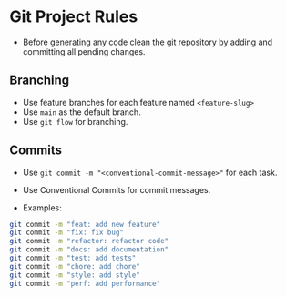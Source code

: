 # Git Project Rules

- Before generating any code clean the git repository by adding and committing all pending changes.

## Branching

- Use feature branches for each feature named `<feature-slug>`
- Use `main` as the default branch.
- Use `git flow` for branching.

## Commits

- Use `git commit -m "<conventional-commit-message>"` for each task.
- Use Conventional Commits for commit messages.

- Examples:

```bash
git commit -m "feat: add new feature"
git commit -m "fix: fix bug"
git commit -m "refactor: refactor code"
git commit -m "docs: add documentation"
git commit -m "test: add tests"
git commit -m "chore: add chore"
git commit -m "style: add style"
git commit -m "perf: add performance"
```
